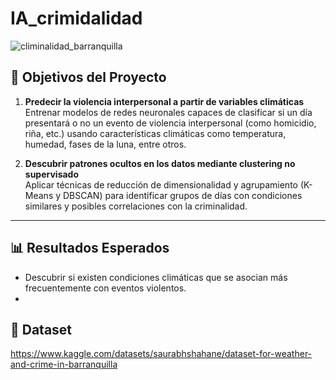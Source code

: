 # IA_crimidalidad
![climinalidad_barranquilla](https://github.com/user-attachments/assets/8d5d44e5-d22b-4e4c-a194-967c3dd120fe)



## 🎯 Objetivos del Proyecto

1. **Predecir la violencia interpersonal a partir de variables climáticas**  
   Entrenar modelos de redes neuronales capaces de clasificar si un día presentará o no un evento de violencia interpersonal (como homicidio, riña, etc.) usando características climáticas como temperatura, humedad, fases de la luna, entre otros.

2. **Descubrir patrones ocultos en los datos mediante clustering no supervisado**  
   Aplicar técnicas de reducción de dimensionalidad y agrupamiento (K-Means y DBSCAN) para identificar grupos de días con condiciones similares y posibles correlaciones con la criminalidad.

---
## 📊 Resultados Esperados

- Descubrir si existen condiciones climáticas que se asocian más frecuentemente con eventos violentos.
- 
## 📁 Dataset
https://www.kaggle.com/datasets/saurabhshahane/dataset-for-weather-and-crime-in-barranquilla
